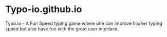 # Typo-io.github.io

Typo.io - A Fun Speed typing game where one can improve his/her typing speed but also have fun with the great user interface. 
